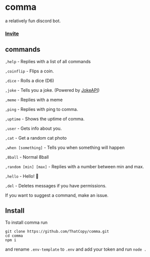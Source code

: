 # comma
a relatively fun discord bot.

### [Invite](https://discord.com/api/oauth2/authorize?client_id=749193946046922823&permissions=4648000&scope=bot)

## commands
`,help` - Replies with a list of all commands

`,coinflip` - Flips a coin.

`,dice` - Rolls a dice (D6)

`,joke` - Tells you a joke. (Powered by [JokeAPI](https://jokeapi.dev))

`,meme` - Replies with a meme

`,ping` - Replies with ping to comma.

`,uptime` - Shows the uptime of comma.

`,user` - Gets info about you.

`,cat` - Get a random cat photo

`,when [something]` - Tells you when something will happen

`,8ball` - Normal 8ball

`,random [min] [max]` - Replies with a number between min and max.

`,hello` - Hello! 👋

`,del` - Deletes messages if you have permissions.


If you want to suggest a command, make an issue.

## Install
To install comma run
```
git clone https://github.com/ThatCopy/comma.git
cd comma
npm i
```
and rename `.env-template` to `.env` and add your token and run `node .`

